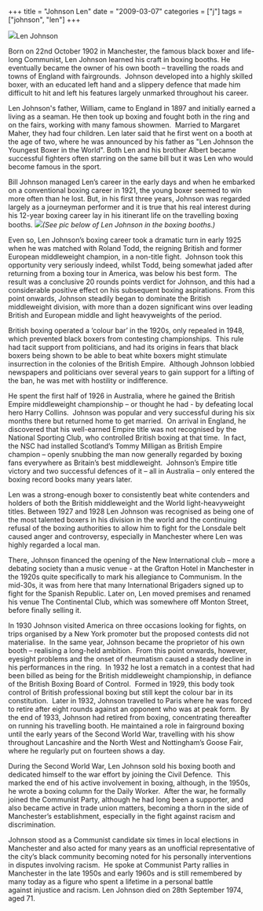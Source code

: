 +++
title = "Johnson Len"
date = "2009-03-07"
categories = ["j"]
tags = ["johnson", "len"]
+++

![](http://79.170.40.183/grahamstevenson.me.uk/images/stories/johnson%20len.jpg)Len Johnson

Born on 22nd October 1902 in Manchester, the famous black boxer and life-long Communist, Len Johnson learned his craft in boxing booths. He eventually became the owner of his own booth – travelling the roads and towns of England with fairgrounds.  Johnson developed into a highly skilled boxer, with an educated left hand and a slippery defence that made him difficult to hit and left his features largely unmarked throughout his career.

Len Johnson's father, William, came to England in 1897 and initially earned a living as a seaman. He then took up boxing and fought both in the ring and on the fairs, working with many famous showmen.  Married to Margaret Maher, they had four children. Len later said that he first went on a booth at the age of two, where he was announced by his father as "Len Johnson the Youngest Boxer in the World". Both Len and his brother Albert became successful fighters often starring on the same bill but it was Len who would become famous in the sport.

Bill Johnson managed Len’s career in the early days and when he embarked on a conventional boxing career in 1921, the young boxer seemed to win more often than he lost. But, in his first three years, Johnson was regarded largely as a journeyman performer and it is true that his real interest during his 12-year boxing career lay in his itinerant life on the travelling boxing booths. ![](http://79.170.40.183/grahamstevenson.me.uk/images/stories/johnson%20len_booth.jpg)_(See pic below of Len Johnson in the boxing booths.)_

Even so, Len Johnson’s boxing career took a dramatic turn in early 1925 when he was matched with Roland Todd, the reigning British and former European middleweight champion, in a non-title fight.  Johnson took this opportunity very seriously indeed, whilst Todd, being somewhat jaded after returning from a boxing tour in America, was below his best form.  The result was a conclusive 20 rounds points verdict for Johnson, and this had a considerable positive effect on his subsequent boxing aspirations. From this point onwards, Johnson steadily began to dominate the British middleweight division, with more than a dozen significant wins over leading British and European middle and light heavyweights of the period.

British boxing operated a ‘colour bar’ in the 1920s, only repealed in 1948, which prevented black boxers from contesting championships.  This rule had tacit support from politicians, and had its origins in fears that black boxers being shown to be able to beat white boxers might stimulate insurrection in the colonies of the British Empire.  Although Johnson lobbied newspapers and politicians over several years to gain support for a lifting of the ban, he was met with hostility or indifference.

He spent the first half of 1926 in Australia, where he gained the British Empire middleweight championship – or thought he had - by defeating local hero Harry Collins.  Johnson was popular and very successful during his six months there but returned home to get married.  On arrival in England, he discovered that his well-earned Empire title was not recognised by the National Sporting Club, who controlled British boxing at that time.  In fact, the NSC had installed Scotland’s Tommy Milligan as British Empire champion – openly snubbing the man now generally regarded by boxing fans everywhere as Britain’s best middleweight.  Johnson’s Empire title victory and two successful defences of it – all in Australia – only entered the boxing record books many years later.

Len was a strong-enough boxer to consistently beat white contenders and holders of both the British middleweight and the World light-heavyweight titles. Between 1927 and 1928 Len Johnson was recognised as being one of the most talented boxers in his division in the world and the continuing refusal of the boxing authorities to allow him to fight for the Lonsdale belt caused anger and controversy, especially in Manchester where Len was highly regarded a local man.

There, Johnson financed the opening of the New International club – more a debating society than a music venue - at the Grafton Hotel in Manchester in the 1920s quite specifically to mark his allegiance to Communism. In the mid-30s, it was from here that many International Brigaders signed up to fight for the Spanish Republic. Later on, Len moved premises and renamed his venue The Continental Club, which was somewhere off Monton Street, before finally selling it.

In 1930 Johnson visited America on three occasions looking for fights, on trips organised by a New York promoter but the proposed contests did not materialise.  In the same year, Johnson became the proprietor of his own booth – realising a long-held ambition.  From this point onwards, however, eyesight problems and the onset of rheumatism caused a steady decline in his performances in the ring.  In 1932 he lost a rematch in a contest that had been billed as being for the British middleweight championship, in defiance of the British Boxing Board of Control.  Formed in 1929, this body took control of British professional boxing but still kept the colour bar in its constitution.  Later in 1932, Johnson travelled to Paris where he was forced to retire after eight rounds against an opponent who was at peak form.  By the end of 1933, Johnson had retired from boxing, concentrating thereafter on running his travelling booth. He maintained a role in fairground boxing until the early years of the Second World War, travelling with his show throughout Lancashire and the North West and Nottingham’s Goose Fair, where he regularly put on fourteen shows a day.

During the Second World War, Len Johnson sold his boxing booth and dedicated himself to the war effort by joining the Civil Defence.  This marked the end of his active involvement in boxing, although, in the 1950s, he wrote a boxing column for the Daily Worker.  After the war, he formally joined the Communist Party, although he had long been a supporter, and also became active in trade union matters, becoming a thorn in the side of Manchester’s establishment, especially in the fight against racism and discrimination.

Johnson stood as a Communist candidate six times in local elections in Manchester and also acted for many years as an unofficial representative of the city’s black community becoming noted for his personally interventions in disputes involving racism.  He spoke at Communist Party rallies in Manchester in the late 1950s and early 1960s and is still remembered by many today as a figure who spent a lifetime in a personal battle against injustice and racism. Len Johnson died on 28th September 1974, aged 71.
